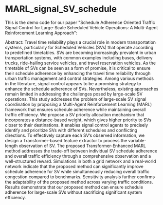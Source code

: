 # MARL_signal_SV_schedule

This is the demo code for our paper "Schedule Adherence Oriented Traffic Signal Control for Large-Scale Scheduled Vehicle Operations: A Multi-Agent Reinforcement Learning Approach":

Abstract:
Travel time reliability plays a crucial role in modern transportation systems, particularly for Scheduled Vehicles (SVs) that operate according to predefined timetables. SVs are becoming increasingly prevalent in urban transportation systems, with common examples including buses, delivery trucks, ride-hailing service vehicles, and travel reservation vehicles. As the timetable
of SVs can be seen as a form of promise, it is critical to ensure their schedule adherence by enhancing the travel time reliability through urban traffic management and control strategies.
Among various methods in the literature, signal control appears to be a promising strategy to enhance the schedule adherence of SVs. Nevertheless, existing approaches remain limited in
addressing the challenges posed by large-scale SV operations. This study addresses the problem of large-scale SV signal coordination by proposing a Multi-Agent Reinforcement Learning
(MARL) framework that ensures schedule adherence while maintaining overall traffic efficiency. We propose a SV priority allocation mechanism that incorporates a distance-based weight,
which gives higher priority to SVs closer to their destinations. It enables signal control agents to precisely identify and prioritize SVs with different schedules and conflicting directions. To
effectively capture each SV’s observed information, we design a Transformer-based feature extractor to process the variable-length observation of SV. The proposed Transformer-Enhanced
MARL method addresses the trade-off between individual SV schedule adherence and overall traffic efficiency through a comprehensive observation and a well-structured reward. Simulations
in both a grid network and a real-world network indicate that the proposed method can significantly improve schedule adherence for SV while simultaneously reducing overall traffic
congestion compared to benchmarks. Sensitivity analysis further confirms the adaptability of the proposed method across varying traffic conditions. Results demonstrate that our proposed
method can ensure schedule adherence for large-scale SVs without sacrificing significant system efficiency.

